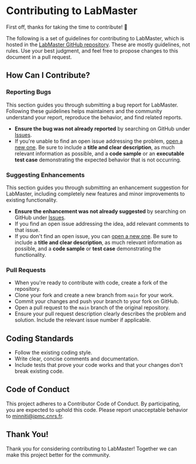 # Contributing to LabMaster

First off, thanks for taking the time to contribute! 🎉

The following is a set of guidelines for contributing to LabMaster, which is hosted in the [LabMaster GitHub repository](https://github.com/Jumitti/LabMaster). These are mostly guidelines, not rules. Use your best judgment, and feel free to propose changes to this document in a pull request.

## How Can I Contribute?

### Reporting Bugs

This section guides you through submitting a bug report for LabMaster. Following these guidelines helps maintainers and the community understand your report, reproduce the behavior, and find related reports.

- **Ensure the bug was not already reported** by searching on GitHub under [Issues](https://github.com/Jumitti/LabMaster/issues).
- If you're unable to find an open issue addressing the problem, [open a new one](https://github.com/Jumitti/LabMaster/issues/new). Be sure to include a **title and clear description**, as much relevant information as possible, and a **code sample** or an **executable test case** demonstrating the expected behavior that is not occurring.

### Suggesting Enhancements

This section guides you through submitting an enhancement suggestion for LabMaster, including completely new features and minor improvements to existing functionality.

- **Ensure the enhancement was not already suggested** by searching on GitHub under [Issues](https://github.com/Jumitti/LabMaster/issues).
- If you find an open issue addressing the idea, add relevant comments to that issue.
- If you don't find an open issue, you can [open a new one](https://github.com/your-username/LabMaster/issues/new). Be sure to include a **title and clear description**, as much relevant information as possible, and a **code sample** or **test case** demonstrating the functionality.

### Pull Requests

- When you're ready to contribute with code, create a fork of the repository.
- Clone your fork and create a new branch from `main` for your work.
- Commit your changes and push your branch to your fork on GitHub.
- Open a pull request to the `main` branch of the original repository.
- Ensure your pull request description clearly describes the problem and solution. Include the relevant issue number if applicable.

## Coding Standards

- Follow the existing coding style.
- Write clear, concise comments and documentation.
- Include tests that prove your code works and that your changes don't break existing code.

## Code of Conduct

This project adheres to a Contributor Code of Conduct. By participating, you are expected to uphold this code. Please report unacceptable behavior to [minniti@ipmc.cnrs.fr](mailto:minniti@ipmc.cnrs.fr).

## Thank You!

Thank you for considering contributing to LabMaster! Together we can make this project better for the community.
